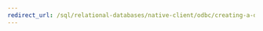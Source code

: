 ```yaml
---
redirect_url: /sql/relational-databases/native-client/odbc/creating-a-driver-application-asynchronous-mode-and-sqlcancel?toc=%2fsql%2frelational-databases%2fnative-client%2fodbc%2ftoc.json
---
```

